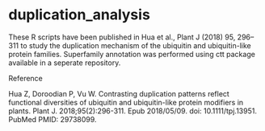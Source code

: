 # duplication_analysis

These R scripts have been published in Hua et al., Plant J (2018) 95, 296–311 to study the duplication mechanism of 
the ubiquitin and ubiquitin-like protein families.  Superfamily annotation was performed using ctt package available in 
a seperate repository.

Reference

Hua Z, Doroodian P, Vu W. Contrasting duplication patterns reflect functional diversities of ubiquitin and 
ubiquitin-like protein modifiers in plants. Plant J. 2018;95(2):296-311. Epub 2018/05/09. doi: 10.1111/tpj.13951. 
PubMed PMID: 29738099.
